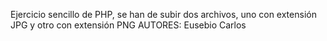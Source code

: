 Ejercicio sencillo de PHP, se han de subir dos archivos, uno con extensión JPG y otro con extensión PNG
AUTORES:
    Eusebio
    Carlos
